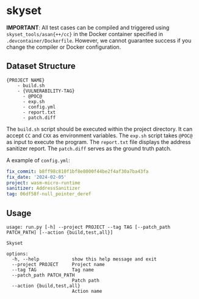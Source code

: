 # skyset

**IMPORTANT**: All test cases can be compiled and triggered using `skyset_tools/asan{++/cc}` in the Docker container specified in `.devcontainer/Dockerfile`. However, we cannot guarantee success if you change the compiler or Docker configuration.

## Dataset Structure

```
{PROJECT NAME}
    - build.sh 
    - {VULNERABILITY-TAG}
      - @POC@
      - exp.sh
      - config.yml
      - report.txt
      - patch.diff
```

The `build.sh` script should be executed within the project directory. It can accept `CC` and `CXX` as environment variables. The `exp.sh` script takes `@POC@` as input to execute the program. The `report.txt` file displays the address sanitizer report. The `patch.diff` serves as the ground truth patch.

A example of `config.yml`:
```yaml
fix_commit: b8ff98c810f1bf8e8000f44be2f4af30a7ba43fa
fix_date: '2024-02-05'
project: wasm-micro-runtime
sanitizer: AddressSanitizer
tag: 06df58f-null_pointer_deref
```

## Usage

```
usage: run.py [-h] --project PROJECT --tag TAG [--patch_path PATCH_PATH] [--action {build,test,all}]

Skyset

options:
  -h, --help            show this help message and exit
  --project PROJECT     Project name
  --tag TAG             Tag name
  --patch_path PATCH_PATH
                        Patch path
  --action {build,test,all}
                        Action name
```